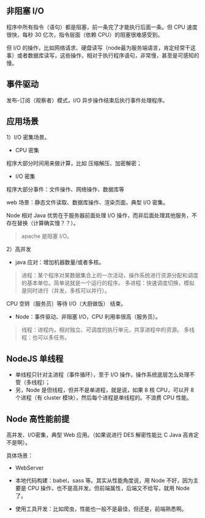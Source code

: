 ## 非阻塞 I/O

程序中所有指令（语句）都是阻塞，前一条完了才能执行后面一条。但 CPU 速度很快，每秒 30 亿次，指令层面（依赖 CPU）的阻塞很难感受到。

但 I/O 的操作，比如网络请求、硬盘读写（node最为服务端语言，肯定经常干这事）或者数据库读写，这些操作，相对于执行程序语句，非常慢，甚至是可感知的慢。

## 事件驱动

发布-订阅（观察者）模式，I/O 异步操作结束后执行事件处理程序。

## 应用场景

1）I/O 密集场景。

- CPU 密集

程序大部分时间用来做计算，比如 压缩解压、加密解密；

- I/O 密集

程序大部分事件：文件操作、网络操作、数据库等

web 场景：静态文件读取、数据库操作、渲染页面，典型 I/O 密集。

Node 相对 Java 优势在于服务器前面处理 I/O 操作，而非后面处理其他服务，不存在替换（计算确实慢？？）。

> apache 是阻塞 I/O。

2）高并发

- java 应对：增加机器数量/或者多核。

> 进程：某个程序对某数据集合上的一次活动，操作系统进行资源分配和调度的基本单位。简单说就是一个运行的程序。
> 多进程：快速调度切换，模拟是同时进行（并发，多核可以并行）。

CPU 空转（服务员）等待 I/O（大厨做饭） 结束。

- Node：事件驱动、非阻塞 I/O，CPU 利用率很高（服务员）。

> 线程：进程内，相对独立、可调度的执行单元，共享进程中的资源。
> 多线程：也可以多任务。

## NodeJS 单线程

- 单线程只针对主进程（事件循环），至于 I/O 操作，操作系统底层怎么处理不管（多线程）；
- 另，Node 是但线程，但并不是单进程，就是说，如果 8 核 CPU，可以开 8 个进程（有 cluster 模块），然后每个进程是单线程的。不浪费 CPU 性能。

## Node 高性能前提

高并发、I/O密集，典型 Web 应用。（如果说进行 DES 解密性能比 C Java 高肯定不是啊）。

具体场景：

- WebServer

- 本地代码构建：babel，sass 等。其实从性能角度说，用 Node 不好，因为主要是 CPU 操作，也不是高并发。但前端属性，后端又不给写，就用 Node 了。

- 使用工具开发：比如爬虫，性能也一般不是最佳，但还是，前端熟悉啊。



